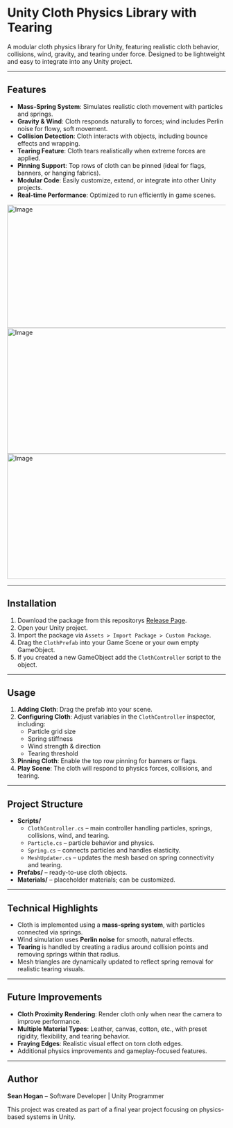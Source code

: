 # Unity Cloth Physics Library with Tearing

A modular cloth physics library for Unity, featuring realistic cloth behavior, collisions, wind, gravity, and tearing under force. Designed to be lightweight and easy to integrate into any Unity project.

---

## Features

- **Mass-Spring System**: Simulates realistic cloth movement with particles and springs.
- **Gravity & Wind**: Cloth responds naturally to forces; wind includes Perlin noise for flowy, soft movement.
- **Collision Detection**: Cloth interacts with objects, including bounce effects and wrapping.
- **Tearing Feature**: Cloth tears realistically when extreme forces are applied.
- **Pinning Support**: Top rows of cloth can be pinned (ideal for flags, banners, or hanging fabrics).
- **Modular Code**: Easily customize, extend, or integrate into other Unity projects.
- **Real-time Performance**: Optimized to run efficiently in game scenes.

<img width="604" height="284" alt="Image" src="https://github.com/user-attachments/assets/400eb150-7028-4b58-8ad3-f018395ebd2d" />

<img width="604" height="290" alt="Image" src="https://github.com/user-attachments/assets/47175e82-1b79-4771-9006-3d323b7f4537" />

<img width="603" height="289" alt="Image" src="https://github.com/user-attachments/assets/877463ab-9f05-40ad-a798-f2b5a8553726" />

---

## Installation

1. Download the package from this repositorys [Release Page](https://github.com/5eanH/Portfolio-Final-Yr-Project/releases/tag/v1.0).
2. Open your Unity project.
3. Import the package via `Assets > Import Package > Custom Package`.
4. Drag the `ClothPrefab` into your Game Scene or your own empty GameObject.
5. If you created a new GameObject add the `ClothController` script to the object.

---

## Usage

1. **Adding Cloth**: Drag the prefab into your scene.
2. **Configuring Cloth**: Adjust variables in the `ClothController` inspector, including:
   - Particle grid size
   - Spring stiffness
   - Wind strength & direction
   - Tearing threshold
3. **Pinning Cloth**: Enable the top row pinning for banners or flags.
4. **Play Scene**: The cloth will respond to physics forces, collisions, and tearing.

---

## Project Structure

- **Scripts/**
  - `ClothController.cs` – main controller handling particles, springs, collisions, wind, and tearing.
  - `Particle.cs` – particle behavior and physics.
  - `Spring.cs` – connects particles and handles elasticity.
  - `MeshUpdater.cs` – updates the mesh based on spring connectivity and tearing.
- **Prefabs/** – ready-to-use cloth objects.
- **Materials/** – placeholder materials; can be customized.

---

## Technical Highlights

- Cloth is implemented using a **mass-spring system**, with particles connected via springs.
- Wind simulation uses **Perlin noise** for smooth, natural effects.
- **Tearing** is handled by creating a radius around collision points and removing springs within that radius.
- Mesh triangles are dynamically updated to reflect spring removal for realistic tearing visuals.

---

## Future Improvements

- **Cloth Proximity Rendering**: Render cloth only when near the camera to improve performance.
- **Multiple Material Types**: Leather, canvas, cotton, etc., with preset rigidity, flexibility, and tearing behavior.
- **Fraying Edges**: Realistic visual effect on torn cloth edges.
- Additional physics improvements and gameplay-focused features.

---

## Author

**Sean Hogan** – Software Developer | Unity Programmer  

This project was created as part of a final year project focusing on physics-based systems in Unity.
